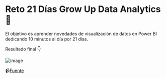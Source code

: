 # Reto 21 Días Grow Up Data Analytics 🚀
El objetivo es aprender novedades de visualización de datos en Power BI dedicando 10 minutos al día por 21 días.

Resultado final 👇

![image](https://github.com/user-attachments/assets/cf2bef73-e372-4f3b-a4f3-20d029471f22)

📹[Fuente](https://www.youtube.com/watch?v=uW-_q0KzIW0)
